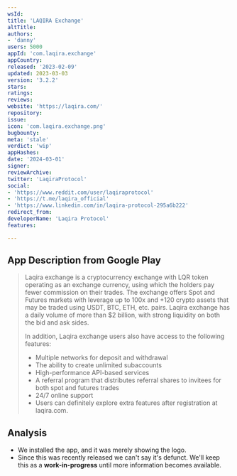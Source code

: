 ```yaml
---
wsId: 
title: 'LAQIRA Exchange'
altTitle: 
authors:
- 'danny'
users: 5000
appId: 'com.laqira.exchange'
appCountry: 
released: '2023-02-09'
updated: 2023-03-03
version: '3.2.2'
stars: 
ratings: 
reviews: 
website: 'https://laqira.com/'
repository: 
issue: 
icon: 'com.laqira.exchange.png'
bugbounty: 
meta: 'stale'
verdict: 'wip'
appHashes: 
date: '2024-03-01'
signer: 
reviewArchive: 
twitter: 'LaqiraProtocol'
social:
- 'https://www.reddit.com/user/laqiraprotocol'
- 'https://t.me/laqira_official'
- 'https://www.linkedin.com/in/laqira-protocol-295a6b222'
redirect_from: 
developerName: 'Laqira Protocol'
features: 

---
```


## App Description from Google Play

> Laqira exchange is a cryptocurrency exchange with LQR token operating as an exchange currency, using which the holders pay fewer commission on their trades. The exchange offers Spot and Futures markets with leverage up to 100x and +120 crypto assets that may be traded using USDT, BTC, ETH, etc. pairs. Laqira exchange has a daily volume of more than $2 billion, with strong liquidity on both the bid and ask sides.
>
> In addition, Laqira exchange users also have access to the following features:
>
> - Multiple networks for deposit and withdrawal
> - The ability to create unlimited subaccounts
> - High-performance API-based services
> - A referral program that distributes referral shares to invitees for both spot and futures trades
> - 24/7 online support
> - Users can definitely explore extra features after registration at laqira.com.

## Analysis 

- We installed the app, and it was merely showing the logo. 
- Since this was recently released we can't say it's defunct. We'll keep this as a **work-in-progress** until more information becomes available.